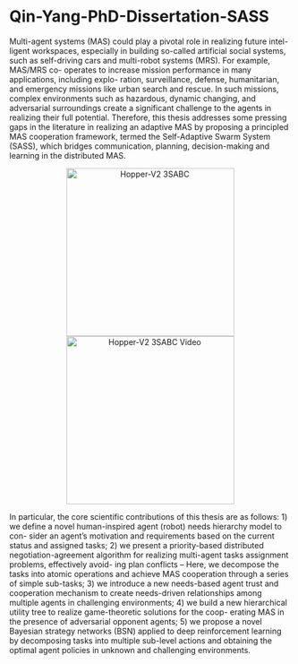 # Qin-Yang-PhD-Dissertation-SASS

Multi-agent systems (MAS) could play a pivotal role in realizing future intel- ligent workspaces, especially in building so-called artificial social systems, such as self-driving cars and multi-robot systems (MRS). For example, MAS/MRS co- operates to increase mission performance in many applications, including explo- ration, surveillance, defense, humanitarian, and emergency missions like urban search and rescue. In such missions, complex environments such as hazardous, dynamic changing, and adversarial surroundings create a significant challenge to the agents in realizing their full potential. Therefore, this thesis addresses some pressing gaps in the literature in realizing an adaptive MAS by proposing a principled MAS cooperation framework, termed the Self-Adaptive Swarm System (SASS), which bridges communication, planning, decision-making and learning in the distributed MAS.

<div align = center>
<img src="https://github.com/RickYang2016/Qin-Yang-PhD-Dissertation-SASS/blob/main/figures/sass.png" height="300" alt="Hopper-V2 3SABC"><img src="https://github.com/RickYang2016/Qin-Yang-PhD-Dissertation-SASS/blob/main/figures/sass-framework.png" height="300" alt="Hopper-V2 3SABC Video"/>
</div>

In particular, the core scientific contributions of this thesis are as follows: 1) we define a novel human-inspired agent (robot) needs hierarchy model to con- sider an agent’s motivation and requirements based on the current status and assigned tasks; 2) we present a priority-based distributed negotiation-agreement algorithm for realizing multi-agent tasks assignment problems, effectively avoid- ing plan conflicts – Here, we decompose the tasks into atomic operations and achieve MAS cooperation through a series of simple sub-tasks; 3) we introduce a new needs-based agent trust and cooperation mechanism to create needs-driven relationships among multiple agents in challenging environments; 4) we build a new hierarchical utility tree to realize game-theoretic solutions for the coop- erating MAS in the presence of adversarial opponent agents; 5) we propose a novel Bayesian strategy networks (BSN) applied to deep reinforcement learning by decomposing tasks into multiple sub-level actions and obtaining the optimal agent policies in unknown and challenging environments.
